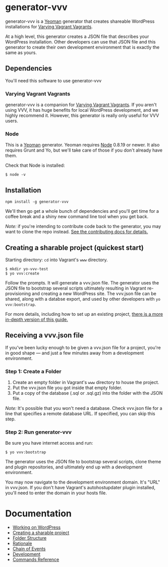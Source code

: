 # generator-vvv

generator-vvv is a [Yeoman](http://yeoman.io/) generator that creates shareable WordPress installations
for [Varying Vagrant Vagrants](https://github.com/Varying-Vagrant-Vagrants/VVV).

At a high level, this generator creates a JSON file that describes your WordPress installation. Other developers can use that JSON file and this generator to create their own development environment that is exactly the same as yours.

## Dependencies
You'll need this software to use generator-vvv

### Varying Vagrant Vagrants
generator-vvv is a companion for [Varying Vagrant Vagrants](https://github.com/Varying-Vagrant-Vagrants/VVV). If you aren't using VVV, it has huge benefits for local WordPress development, and we highly recommend it. However, this generator is really only useful for VVV users.

### Node
This is a [Yeoman](http://yeoman.io/) generator. Yeoman requires [Node](http://nodejs.org/) 0.8.19 or newer. It also requires Grunt and Yo, but we'll take care of those if you don't already have them.

Check that Node is installed:
````
$ node -v
````

## Installation
`npm install -g generator-vvv`

We'll then go get a whole bunch of dependencies and you'll get time for a coffee break and a shiny
new command line tool when you get back.

_Note:_ if you're intending to contribute code back to the generator, you may want to clone the repo instead. [See the contributing docs for details.](CONTRIBUTING.md)

## Creating a sharable project (quickest start)

Starting directory:
`cd` into Vagrant's `www` directory.

````
$ mkdir yo-vvv-test
$ yo vvv:create
````

Follow the prompts. It will generate a vvv.json file. The generator uses the JSON file to bootstrap several scripts ultimately resulting in Vagrant re-provisioning and creating a new WordPress site. The vvv.json file can be shared, along with a databse export, and used by other developers with `yo vvv:bootstrap`.

For more details, including how to set up an existing project, [there is a more in-depth version of this guide.](docs/creating-a-project.md)

## Receiving a vvv.json file
If you've been lucky enough to be given a vvv.json file for a project, you're in good shape — and just a few minutes away from a development environment.

### Step 1: Create a Folder
1. Create an empty folder in Vagrant's `www` directory to house the project.
1. Put the vvv.json file you got inside that empty folder.
1. Put a copy of the database (.sql or .sql.gz) into the folder with the JSON file.

_Note:_ It's possible that you won't need a database. Check vvv.json file for a line that specifies a remote database URL. If specified, you can skip this step.


### Step 2: Run generator-vvv
Be sure you have internet access and run:
````
$ yo vvv:bootstrap
````
The generator uses the JSON file to bootstrap several scripts, clone theme and plugin repositories, and ultimately end up with a development environment.

You may now navigate to the development environment domain. It's "URL" in vvv.json. If you don't have Vagrant's autohostupdater plugin installed, you'll need to enter the domain in your hosts file.

# Documentation
* [Working on WordPress](docs/working-on-wordpress.md)
* [Creating a sharable project](docs/creating-a-project.md)
* [Folder Structure](docs/folder-structure.md)
* [Rationale](docs/rationale.md)
* [Chain of Events](docs/chain-of-events.md)
* [Development](docs/development.md)
* [Commands Reference](docs/commands-reference.md)